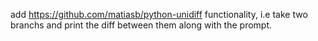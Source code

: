 add https://github.com/matiasb/python-unidiff functionality, i.e take two branchs and print the diff between them along with the prompt.